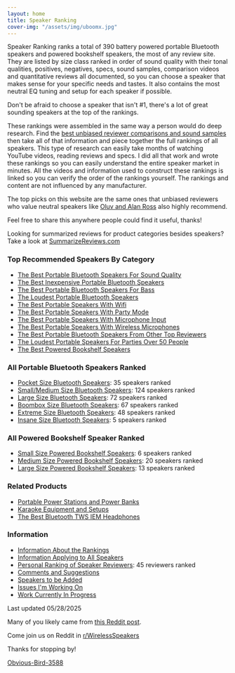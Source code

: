 ```yaml
---
layout: home
title: Speaker Ranking
cover-img: "/assets/img/uboomx.jpg"
---
```


Speaker Ranking ranks a total of 390 battery powered portable Bluetooth speakers and powered bookshelf speakers, the most of any review site. They are listed by size class ranked in order of sound quality with their tonal qualities, positives, negatives, specs, sound samples, comparison videos and quantitative reviews all documented, so you can choose a speaker that makes sense for your specific needs and tastes. It also contains the most neutral EQ tuning and setup for each speaker if possible. 

Don't be afraid to choose a speaker that isn't #1, there's a lot of great sounding speakers at the top of the rankings.

These rankings were assembled in the same way a person would do deep research. Find the [best unbiased reviewer comparisons and sound samples](/personal-ranking-of-speaker-reviewers/) then take all of that information and piece together the full rankings of all speakers. This type of research can easily take months of watching YouTube videos, reading reviews and specs. I did all that work and wrote these rankings so you can easily understand the entire speaker market in minutes. All the videos and information used to construct these rankings is linked so you can verify the order of the rankings yourself. The rankings and content are not influenced by any manufacturer. 

The top picks on this website are the same ones that unbiased reviewers who value neutral speakers like [Oluv and Alan Ross](/top-recommended-reviewers/) also highly recommend.

Feel free to share this anywhere people could find it useful, thanks!

Looking for summarized reviews for product categories besides speakers? Take a look at [SummarizeReviews.com](https://www.summarizereviews.com/)

### Top Recommended Speakers By Category

- [The Best Portable Bluetooth Speakers For Sound Quality](/top-recommended/)
- [The Best Inexpensive Portable Bluetooth Speakers](/top-recommended-inexpensive/)
- [The Best Portable Bluetooth Speakers For Bass](/top-recommended-bass/)
- [The Loudest Portable Bluetooth Speakers](/top-recommended-loudest/)
- [The Best Portable Speakers With Wifi](/top-recommended-wifi/)
- [The Best Portable Speakers With Party Mode](/top-recommended-party-mode/)
- [The Best Portable Speakers With Microphone Input](/top-recommended-microphone/)
- [The Best Portable Speakers With Wireless Microphones](/top-recommended-wireless-microphone/)
- [The Best Portable Bluetooth Speakers From Other Top Reviewers](/top-recommended-reviewers/)
- [The Loudest Portable Speakers For Parties Over 50 People](/portable-party-speakers/)
- [The Best Powered Bookshelf Speakers](/bookshelf-top-recommended/)

### All Portable Bluetooth Speakers Ranked

- [Pocket Size Bluetooth Speakers](/pocket-size/): 35 speakers ranked
- [Small/Medium Size Bluetooth Speakers](/small-medium-size/): 124 speakers ranked
- [Large Size Bluetooth Speakers](/large-size/): 72 speakers ranked
- [Boombox Size Bluetooth Speakers](/boombox-size/): 67 speakers ranked
- [Extreme Size Bluetooth Speakers](/extreme-size/): 48 speakers ranked
- [Insane Size Bluetooth Speakers](/insane-size/): 5 speakers ranked

### All Powered Bookshelf Speaker Ranked

- [Small Size Powered Bookshelf Speakers](/bookshelf-small/): 6 speakers ranked
- [Medium Size Powered Bookshelf Speakers](/bookshelf-medium/): 20 speakers ranked
- [Large Size Powered Bookshelf Speakers](/bookshelf-large/): 13 speakers ranked

### Related Products

- [Portable Power Stations and Power Banks](/portable-power-stations/)
- [Karaoke Equipment and Setups](/karaoke-setups/)
- [The Best Bluetooth TWS IEM Headphones](/best-bluetooth-tws-iems/)

### Information

- [Information About the Rankings](/information-about-the-rankings/)
- [Information Applying to All Speakers](/information-applying-to-all-speakers/)
- [Personal Ranking of Speaker Reviewers](/personal-ranking-of-speaker-reviewers/): 45 reviewers ranked
- [Comments and Suggestions](/comments-suggestions/)
- [Speakers to be Added](/speakers-to-be-added/)
- [Issues I'm Working On](/issues-im-working-on/)
- [Work Currently In Progress](/work-currently-in-progress/)

Last updated 05/28/2025

Many of you likely came from [this Reddit post](https://www.reddit.com/r/WirelessSpeakers/comments/16zs2ol/ranking_all_battery_powered_wireless_speakers/). 

Come join us on Reddit in [r/WirelessSpeakers](https://www.reddit.com/r/WirelessSpeakers/)

Thanks for stopping by!

[Obvious-Bird-3588](https://www.reddit.com/user/Obvious-Bird-3588)
